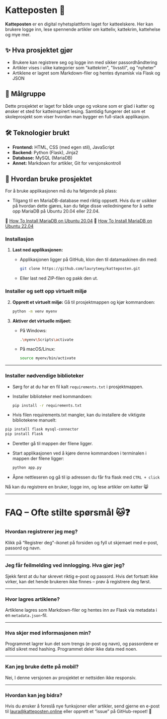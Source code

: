 # Katteposten 🐾

**Katteposten** er en digital nyhetsplattform laget for katteelskere. Her kan brukere logge inn, lese spennende artikler om katteliv, kattekrim, kattehelse og mye mer. 

## ✨ Hva prosjektet gjør

- Brukere kan registrere seg og logge inn med sikker passordhåndtering
- Artikler vises i ulike kategorier som "kattekrim", "livsstil", og "nyheter"
- Artiklene er lagret som Markdown-filer og hentes dynamisk via Flask og JSON

## 🎯 Målgruppe

Dette prosjektet er laget for både unge og voksne som er glad i katter og ønsker et sted for katteinspirert lesing. Samtidig fungerer det som et skoleprosjekt som viser hvordan man bygger en full-stack applikasjon.

## 🛠️ Teknologier brukt

- **Frontend:** HTML, CSS (med egen stil), JavaScript
- **Backend:** Python (Flask), Jinja2
- **Database:** MySQL (MariaDB)
- **Annet:** Markdown for artikler, Git for versjonskontroll

## 🚀 Hvordan bruke prosjektet

For å bruke applikasjonen må du ha følgende på plass:

- Tilgang til en MariaDB-database med riktig oppsett. Hvis du er usikker på hvordan dette gjøres, kan du følge disse veiledningene for å sette opp MariaDB på Ubuntu 20.04 eller 22.04.
  
📍  [How To Install MariaDB on Ubuntu 20.04](https://www.digitalocean.com/community/tutorials/how-to-install-mariadb-on-ubuntu-20-04)
📍 [How To Install MariaDB on Ubuntu 22.04](https://www.digitalocean.com/community/tutorials/how-to-install-mariadb-on-ubuntu-22-04)

  

### **Installasjon**
1. **Last ned applikasjonen:**
   - Applikasjonen ligger på GitHub, klon den til datamaskinen din med:

     ```bash
     git clone https://github.com/lauryteey/katteposten.git
     ```
   - Eller last ned ZIP-filen og pakk den ut.

### **Installer og sett opp virtuelt miljø**

2. **Opprett et virtuelt miljø:**
   Gå til prosjektmappen og kjør kommandoen:

     ```bash
     python -m venv myenv
     ```

3. **Aktiver det virtuelle miljøet:**
   - På Windows:

     ```bash
     .\myenv\Scripts\activate
     ```

   - På macOS/Linux:
     ```bash
     source myenv/bin/activate
     ```

---

### **Installer nødvendige biblioteker**

- Sørg for at du har en fil kalt `requirements.txt` i prosjektmappen.
- Installer biblioteker med kommandoen:

   ```bash
   pip install -r requirements.txt
   ````
- Hvis filen requirements.txt mangler, kan du installere de viktigste bibliotekene manuelt:

````bash
pip install flask mysql-connector
pip install Flask
````
   - Deretter gå til mappen der filene ligger.
   - Start applikasjonen ved å kjøre denne kommandoen i terminalen i mappen der filene ligger:

     ```bash
     python app.py
     ```
     
   - Åpne nettleseren og gå til ip adressen du får fra flask med ````CTRL + click````

 Nå kan du registrere en bruker, logge inn, og lese artikler om katter 😸


 
---

# FAQ – Ofte stilte spørsmål 🐱❓

### Hvordan registrerer jeg meg?
Klikk på “Registrer deg"-ikonet på forsiden og fyll ut skjemaet med e-post, passord og navn.

---

### Jeg får feilmelding ved innlogging. Hva gjør jeg?
Sjekk først at du har skrevet riktig e-post og passord. Hvis det fortsatt ikke virker, kan det hende brukeren ikke finnes – prøv å registrere deg først.

---

### Hvor lagres artiklene?
Artiklene lagres som Markdown-filer og hentes inn av Flask via metadata i en `metadata.json`-fil.

---

### Hva skjer med informasjonen min?
Programmet lagrer kun det som trengs (e-post og navn), og passordene er alltid sikret med hashing. Programmet deler ikke data med noen.

---

### Kan jeg bruke dette på mobil?
Nei, I denne versjonen av prosjektet er nettsiden ikke responsiv. 

---

### Hvordan kan jeg bidra?
Hvis du ønsker å foreslå nye funksjoner eller artikler, send gjerne en e-post til [laura@katteposten.online](mailto:laura@katteposten.online) eller opprett et “issue” på GitHub-repoet! 🌸





